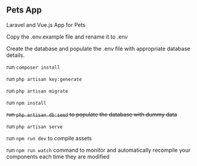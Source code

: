## Pets App

Laravel and Vue.js App for Pets

Copy the .env.example file and rename it to .env

Create the database and populate the .env file with appropriate database details.

run `composer install`

run `php artisan key:generate`

run `php artisan migrate`

run `npm install`

~~run `php artisan db:seed` to populate the database with dummy data~~

run `php artisan serve`

run `npm run dev` to compile assets

run `npm run watch` command to monitor and automatically recompile your components each time they are modified
